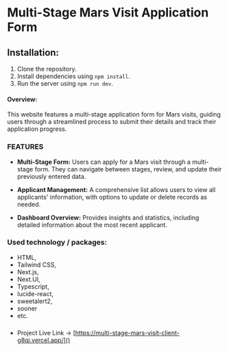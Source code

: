 # Multi-Stage Mars Visit Application Form   

## Installation:
1. Clone the repository.
2. Install dependencies using `npm install`.
3. Run the server using `npm run dev`.  

#### Overview:    
This website features a multi-stage application form for Mars visits, guiding users through a streamlined process to submit their details and track their application progress.

### FEATURES 
- **Multi-Stage Form:** Users can apply for a Mars visit through a multi-stage form. They can navigate between stages, review, and update their previously entered data.

- **Applicant Management:** A comprehensive list allows users to view all applicants' information, with options to update or delete records as needed.

- **Dashboard Overview:** Provides insights and statistics, including detailed information about the most recent applicant.

### Used technology / packages:  
- HTML,
- Tailwind CSS,
- Next.js,
- Next.UI,
- Typescript, 
- lucide-react,
- sweetalert2, 
- sooner 
- etc.

###  
- Project Live Link  -> [https://multi-stage-mars-visit-client-g8qj.vercel.app/]()  